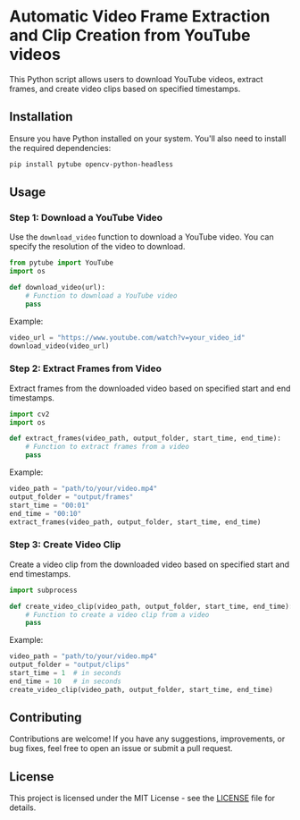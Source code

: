 # Automatic Video Frame Extraction and Clip Creation from YouTube videos

This Python script allows users to download YouTube videos, extract frames, and create video clips based on specified timestamps.

## Installation

Ensure you have Python installed on your system. You'll also need to install the required dependencies:

```bash
pip install pytube opencv-python-headless
```

## Usage

### Step 1: Download a YouTube Video

Use the `download_video` function to download a YouTube video. You can specify the resolution of the video to download.

```python
from pytube import YouTube
import os

def download_video(url):
    # Function to download a YouTube video
    pass
```

Example:
```python
video_url = "https://www.youtube.com/watch?v=your_video_id"
download_video(video_url)
```

### Step 2: Extract Frames from Video

Extract frames from the downloaded video based on specified start and end timestamps.

```python
import cv2
import os

def extract_frames(video_path, output_folder, start_time, end_time):
    # Function to extract frames from a video
    pass
```

Example:
```python
video_path = "path/to/your/video.mp4"
output_folder = "output/frames"
start_time = "00:01"
end_time = "00:10"
extract_frames(video_path, output_folder, start_time, end_time)
```

### Step 3: Create Video Clip

Create a video clip from the downloaded video based on specified start and end timestamps.

```python
import subprocess

def create_video_clip(video_path, output_folder, start_time, end_time):
    # Function to create a video clip from a video
    pass
```

Example:
```python
video_path = "path/to/your/video.mp4"
output_folder = "output/clips"
start_time = 1  # in seconds
end_time = 10   # in seconds
create_video_clip(video_path, output_folder, start_time, end_time)
```

## Contributing

Contributions are welcome! If you have any suggestions, improvements, or bug fixes, feel free to open an issue or submit a pull request.

## License

This project is licensed under the MIT License - see the [LICENSE](LICENSE) file for details.
